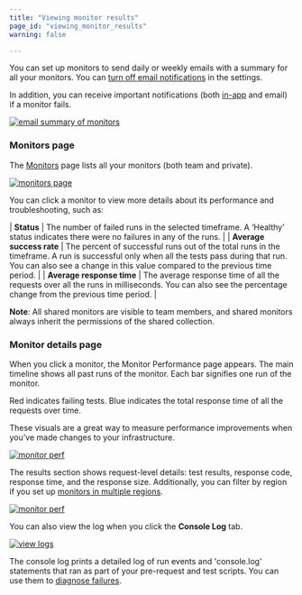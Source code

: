 ```yaml
---
title: "Viewing monitor results"
page_id: "viewing_monitor_results"
warning: false

---
```


You can set up monitors to send daily or weekly emails with a summary for all your monitors. You can [turn off email notifications](https://learning.getpostman.com/docs/postman/monitors/setting_up_monitor/) in the settings. 

In addition, you can receive important notifications (both [in-app](https://learning.getpostman.com/docs/postman/notifications) and email) if a monitor fails.

[![email summary of monitors](https://assets.postman.com/postman-docs/monitoring-email-results1.png)](https://assets.postman.com/postman-docs/monitoring-email-results1.png)

### Monitors page

The [Monitors](https://monitor.getpostman.com/) page lists all your monitors (both team and private). 

[![monitors page](https://assets.postman.com/postman-docs/monitoring-results-page.png)](https://assets.postman.com/postman-docs/monitoring-results-page.png)

You can click a monitor to view more details about its performance and troubleshooting, such as:

| **Status** | The number of failed runs in the selected timeframe. A ‘Healthy’ status indicates there were no failures in any of the runs. |
| **Average success rate** | The percent of successful runs out of the total runs in the timeframe. A run is successful only when all the tests pass during that run. You can also see a change in this value compared to the previous time period. |
| **Average response time** | The average response time of all the requests over all the runs in milliseconds. You can also see the percentage change from the previous time period. |

**Note**: All shared monitors are visible to team members, and shared monitors always inherit the permissions of the shared collection.

### Monitor details page

When you click a monitor, the Monitor Performance page appears. The main timeline shows all past runs of the monitor. Each bar signifies one run of the monitor. 

Red indicates failing tests. Blue indicates the total response time of all the requests over time. 

These visuals are a great way to measure performance improvements when you’ve made changes to your infrastructure.

[![monitor perf](https://assets.postman.com/postman-docs/monitor-perf-page.png)](https://assets.postman.com/postman-docs/monitor-perf-page.png)

The results section shows request-level details: test results, response code, response time, and the response size. Additionally, you can filter by region if you set up [monitors in multiple regions](https://learning.getpostman.com/docs/postman/monitors/intro_monitors/#monitoring-resources-in-multiple-regions).

[![monitor perf](https://assets.postman.com/postman-docs/monitor-results.png)](
https://assets.postman.com/postman-docs/monitor-results.png)

You can also view the log when you click the **Console Log** tab.

[![view logs](https://assets.postman.com/postman-docs/59042622.png)](https://assets.postman.com/postman-docs/59042622.png)

The console log prints a detailed log of run events and 'console.log' statements that ran as part of your pre-request and test scripts. You can use them to [diagnose failures](https://learning.getpostman.com/docs/postman/monitors/troubleshooting_monitors).
